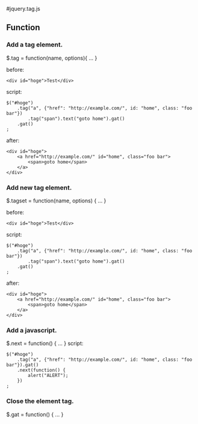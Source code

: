 #jquery.tag.js

## Function
### Add a tag element.

$.tag = function(name, options){ ... }


before:

    <div id="hoge">Test</div>

script:

    $("#hoge")
        .tag("a", {"href": "http://example.com/", id: "home", class: "foo bar"})
            .tag("span").text("goto home").gat()
        .gat()
    ;

after:

    <div id="hoge">
        <a href="http://example.com/" id="home", class="foo bar">
            <span>goto home</span>
        </a>
    </div>
    
### Add new tag element.

$.tagset = function(name, options) { ... }


before:

    <div id="hoge">Test</div>

script:

    $("#hoge")
        .tag("a", {"href": "http://example.com/", id: "home", class: "foo bar"})
            .tag("span").text("goto home").gat()
        .gat()
    ;


after:

    <div id="hoge">
        <a href="http://example.com/" id="home", class="foo bar">
            <span>goto home</span>
        </a>
    </div>


### Add a javascript.

$.next = function() { ... }
script:

    $("#hoge")
        .tag("a", {"href": "http://example.com/", id: "home", class: "foo bar"}).gat()
        .next(function() {
            alert("ALERT");
        })
    ;


### Close the element tag.

$.gat = function() { ... }






